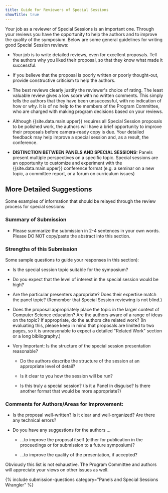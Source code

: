 ```yaml
---
title: Guide for Reviewers of Special Sessions
showTitle: true
---
```


Your job as a reviewer of Special Sessions is an important one. Through
your reviews you have the opportunity to help the authors and to improve
the quality of the symposium. Below are some general guidelines for
writing good Special Session reviews:

-   Your job is to write detailed reviews, even for excellent proposals.
    Tell the authors why you liked their proposal, so that they know
    what made it successful.
    
-   If you believe that the proposal is poorly written or poorly
    thought-out, provide constructive criticism to help the authors.
    
-   The best reviews clearly justify the reviewer's choice of rating.
    The least valuable review gives a low score with no written
    comments. This simply tells the authors that they have been
    unsuccessful, with no indication of how or why. It is of no help to
    the members of the Program Committee, who are charged with making
    program decisions based on your reviews.
    
-   Although {{site.data.main.upper}} requires all Special Session proposals to be
    polished work, the authors will have a brief opportunity to improve
    their proposals before camera-ready copy is due. Your detailed
    feedback may help improve a special session and, as a result, the
    conference.
    
-   **DISTINCTION BETWEEN PANELS AND SPECIAL SESSIONS:** Panels present
    multiple perspectives on a specific topic. Special sessions are an
    opportunity to customize and experiment with the {{site.data.main.upper}} conference
    format (e.g. a seminar on a new topic, a committee report, or a
    forum on curriculum issues)

## More Detailed Suggestions

Some examples of information that should be relayed through the review
process for special sessions:

### Summary of Submission
-   Please summarize the submission in 2-4 sentences in your own
    words. Please DO NOT copy/paste the abstract into this section.

### Strengths of this Submission 

Some sample questions to guide your responses in this section):

-   Is the special session topic suitable for the symposium?

-   Do you expect that the level of interest in the special session
    would be high?
    
-   Are the particular presenters appropriate? Does their expertise
    match the panel topic? (Remember that Special Session reviewing
    is not blind.)
    
-   Does the proposal appropriately place the topic in the larger
    context of Computer Science education? Are the authors aware of
    a range of ideas on the topic? If appropriate, do the authors
    cite related work? (In evaluating this, please keep in mind that
    proposals are limited to two pages, so it is unreasonable to
    expect a detailed "Related Work" section or a long
    bibliography.)
    
-   Very Important: Is the structure of the special session
    presentation reasonable?
    
    -   Do the authors describe the structure of the session at an
        appropriate level of detail?
        
    -   Is it clear to you how the session will be run?
    
    -   Is this truly a special session? (Is it a Panel in disguise?
        Is there another format that would be more appropriate?)
        

### Comments for Authors/Areas for Improvement:
-   Is the proposal well-written? Is it clear and well-organized?
    Are there any technical errors?
    
-   Do you have any suggestions for the authors ...

    -   ...to improve the proposal itself (either for publication in
        the proceedings or for submission to a future symposium)?
        
    -   ...to improve the quality of the presentation, if accepted?

Obviously this list is not exhaustive. The Program Committee and authors
will appreciate your views on other issues as well.

{% include submission-questions category="Panels and Special Sessions Wrangler" %}
